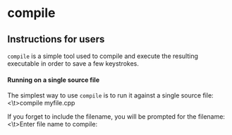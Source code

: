 # compile #

## Instructions for users ##

`compile` is a simple tool used to compile and execute the resulting executable in order to save a few keystrokes.

#### Running on a single source file ####
The simplest way to use `compile` is to run it against a single source file:</br>
<\t>compile myfile.cpp

If you forget to include the filename, you will be prompted for the filename:</br>
<\t>Enter file name to compile:
